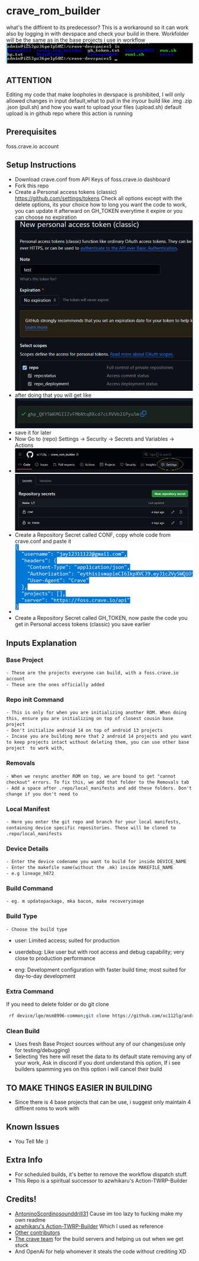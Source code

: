 # crave_rom_builder
what's the diffirent to its predecessor?
This is a workaround so it can work also by logging in with devspace and check your build in there.
Workfolder will be the same as in the base projects i use in workflow
![Alt text](image.png)

## ATTENTION
  Editing my code that make loopholes in devspace is prohibited, I will only allowed changes in input default,what to pull in the inyour build like .img .zip .json (pull.sh) and how you want to upload your files (upload.sh) default upload is in github repo where this action is running
## Prerequisites 
foss.crave.io account

## Setup Instructions
- Download crave.conf from API Keys of foss.crave.io dashboard
- Fork this repo
- Create a Personal access tokens (classic) https://github.com/settings/tokens Check all options except with the delete options, its your choice how to long you want the code to work, you can update it afterward on GH_TOKEN everytime it expire or you can choose no expiration
![Alt text](image-1.png)
- after doing that you will get like ![ ](image-2.png) 
- save it for later
- Now Go to (repo) Settings -> Security -> Secrets and Variables -> Actions
- ![Alt text](image-3.png)
![Alt text](image-5.png)
- Create a Repository Secret called CONF, copy whole code from crave.conf and paste it
- ![Alt text](image-4.png)
- Create a Repository Secret called GH_TOKEN, now paste the code you get in Personal access tokens (classic) you save earlier

## Inputs Explanation
### Base Project
    - These are the projects everyone can build, with a foss.crave.io account
    - These are the ones officially added
### Repo init Command
    - This is only for when you are initializing another ROM. When doing this, ensure you are initializing on top of closest cousin base project
    - Don't initialize android 14 on top of android 13 projects
    - Incase you are building more that 2 android 14 projects and you want to keep projects intact without deleting them, you can use other base project  to work with,
### Removals
    - When we resync another ROM on top, we are bound to get "cannot checkout" errors. To fix this, we add that folder to the Removals tab
    - Add a space after .repo/local_manifests and add these folders. Don't change if you don't need to
### Local Manifest
    - Here you enter the git repo and branch for your local manifests, containing device specific repositories. These will be cloned to .repo/local_manifests
### Device Details
    - Enter the device codename you want to build for inside DEVICE_NAME
    - Enter the makefile name(without the .mk) inside MAKEFILE_NAME
    - e.g lineage_h872
### Build Command
    - eg. m updatepackage, mka bacon, make recoveryimage
### Build Type
    - Choose the build type
- user:  Limited access; suited for production

- userdebug:  Like user but with root access and debug capability; very close to production performance

- eng:  Development configuration with faster build time; most suited for day-to-day development
### Extra Command
  If you need to delete folder or do git clone
   ```bash 
    rf device/lge/msm8996-common;git clone https://github.com/xc112lg/android_device_lge_msm8996-common -b evo4 device/lge/msm8996-common
   ```
### Clean Build
  - Uses fresh Base Project sources without any of our changes(use only for testing/debugging)
  - Selecting Yes here will reset the data to its default state removing any of your work, Ask in discord if you dont understand this option, If i see builders spamming yes on this option i will cancel their build
## TO MAKE THINGS EASIER IN BUILDING
  - Since there is 4 base projects that can be use, i suggest only maintain 4 diffirent roms to work with

## Known Issues
  - You Tell Me :)
## Extra Info
  - For scheduled builds, it's better to remove the workflow dispatch stuff.
  - This Repo is a spiritual successor to azwhikaru's Action-TWRP-Builder
## Credits!
  - [AntoninoScordino](https://github.com/AntoninoScordino)[sounddrill31](https://github.com/sounddrill31) Cause im too lazy to fucking make my own readme
  - [azwhikaru's Action-TWRP-Builder](https://github.com/azwhikaru/Action-TWRP-Builder) Which I used as reference
  - [Other contributors](https://github.com/xc112lg/crave_rom_builder/graphs/contributors)
  - [The crave team](https://github.com/accupara) for the build servers and helping us out when we get stuck
  - And OpenAi for help whomever it steals the code without crediting XD
